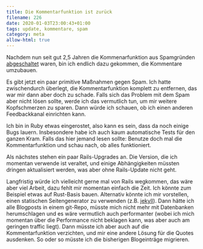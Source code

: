```yaml
---
title: Die Kommentarfunktion ist zurück
filename: 226
date: 2020-01-03T23:00:43+01:00
tags: update, kommentare, spam
category: meta
allow-html: true
---
```

<p>Nachdem nun seit gut 2,5 Jahren die Kommenarfunktion aus Spamgründen <a href="https://www.strangerthanusual.de/blogposts/203">abgeschaltet</a> waren, bin ich endlich dazu gekommen, die Kommentare umzubauen.</p>
<p>Es gibt jetzt ein paar primitive Maßnahmen gegen Spam. Ich hatte zwischendurch überlegt, die Kommentarfunktion komplett zu entfernen, das war mir dann aber doch zu schade. Falls sich das Problem mit dem Spam aber nicht lösen sollte, werde ich das vermutlich tun, um mir weitere Kopfschmerzen zu sparen. Dann würde ich schauen, ob ich einen anderen Feedbackkanal einrichten kann.</p>
<p>Ich bin in Ruby etwas eingerostet, also kann es sein, dass da noch einige Bugs lauern. Insbesondere habe ich auch kaum automatische Tests für den ganzen Kram. Falls das hier jemand lesen sollte: Benutze doch mal die Kommentarfunktion und schau nach, ob alles funktioniert.</p>
<p>Als nächstes stehen ein paar Rails-Upgrades an. Die Version, die ich momentan verwende ist veraltet, und einige Abhängigkeiten müssten dringen aktualisiert werden, was aber ohne Rails-Update nicht geht.</p>
<p>Langfristig würde ich vielleicht gerne mal von Rails wegkommen, das wäre aber viel Arbeit, dazu fehlt mir momentan einfach die Zeit. Ich könnte zum Beispiel etwas auf Rust-Basis bauen. Alternativ könnte ich mir vorstellen, einen statischen Seitengenerator zu verwenden (z.B. <a href="https://jekyllrb.com/">jekyll</a>). Dann hätte ich alle Blogposts in einem git-Repo, müsste mich nicht mehr mit Datenbanken herumschlagen und es wäre vermutlich auch performanter (wobei ich mich momentan über die Performance nicht beklagen kann, was aber auch am geringen traffic liegt). Dann müsste ich aber auch auf die Kommentarfunktion verzichten, und mir eine andere Lösung für die Quotes ausdenken. So oder so müsste ich die bisherigen Blogeinträge migrieren.</p>
